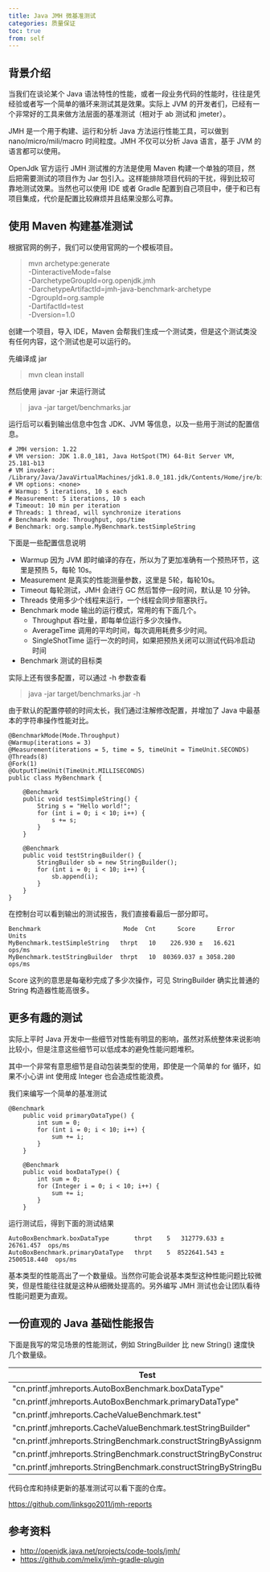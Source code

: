 ```yaml
---
title: Java JMH 微基准测试
categories: 质量保证
toc: true
from: self
---
```


## 背景介绍

当我们在谈论某个 Java 语法特性的性能，或者一段业务代码的性能时，往往是凭经验或者写一个简单的循环来测试其是效果。实际上 JVM 的开发者们，已经有一个非常好的工具来做方法层面的基准测试（相对于 ab 测试和 jmeter）。

JMH 是一个用于构建、运行和分析 Java 方法运行性能工具，可以做到 nano/micro/mili/macro 时间粒度。JMH 不仅可以分析 Java 语言，基于 JVM 的语言都可以使用。

OpenJdk 官方运行 JMH 测试推的方法是使用 Maven 构建一个单独的项目，然后把需要测试的项目作为 Jar 包引入。这样能排除项目代码的干扰，得到比较可靠地测试效果。当然也可以使用 IDE 或者 Gradle 配置到自己项目中，便于和已有项目集成，代价是配置比较麻烦并且结果没那么可靠。

## 使用 Maven 构建基准测试

根据官网的例子，我们可以使用官网的一个模板项目。

> mvn archetype:generate \
          -DinteractiveMode=false \
          -DarchetypeGroupId=org.openjdk.jmh \
          -DarchetypeArtifactId=jmh-java-benchmark-archetype \
          -DgroupId=org.sample \
          -DartifactId=test \
          -Dversion=1.0

创建一个项目，导入 IDE，Maven 会帮我们生成一个测试类，但是这个测试类没有任何内容，这个测试也是可以运行的。

先编译成 jar

> mvn clean install

然后使用 javar -jar 来运行测试

> java -jar target/benchmarks.jar

运行后可以看到输出信息中包含 JDK、JVM 等信息，以及一些用于测试的配置信息。

```
# JMH version: 1.22
# VM version: JDK 1.8.0_181, Java HotSpot(TM) 64-Bit Server VM, 25.181-b13
# VM invoker: /Library/Java/JavaVirtualMachines/jdk1.8.0_181.jdk/Contents/Home/jre/bin/java
# VM options: <none>
# Warmup: 5 iterations, 10 s each
# Measurement: 5 iterations, 10 s each
# Timeout: 10 min per iteration
# Threads: 1 thread, will synchronize iterations
# Benchmark mode: Throughput, ops/time
# Benchmark: org.sample.MyBenchmark.testSimpleString
```

下面是一些配置信息说明

- Warmup 因为 JVM 即时编译的存在，所以为了更加准确有一个预热环节，这里是预热  5，每轮 10s。
- Measurement 是真实的性能测量参数，这里是 5轮，每轮10s。
- Timeout 每轮测试，JMH 会进行 GC 然后暂停一段时间，默认是 10 分钟。
- Threads 使用多少个线程来运行，一个线程会同步阻塞执行。
- Benchmark mode 输出的运行模式，常用的有下面几个。
  - Throughput 吞吐量，即每单位运行多少次操作。
  - AverageTime 调用的平均时间，每次调用耗费多少时间。
  - SingleShotTime 运行一次的时间，如果把预热关闭可以测试代码冷启动时间
- Benchmark 测试的目标类

实际上还有很多配置，可以通过 -h 参数查看

> java -jar target/benchmarks.jar -h

由于默认的配置停顿的时间太长，我们通过注解修改配置，并增加了 Java 中最基本的字符串操作性能对比。

```
@BenchmarkMode(Mode.Throughput)
@Warmup(iterations = 3)
@Measurement(iterations = 5, time = 5, timeUnit = TimeUnit.SECONDS)
@Threads(8)
@Fork(1)
@OutputTimeUnit(TimeUnit.MILLISECONDS)
public class MyBenchmark {

    @Benchmark
    public void testSimpleString() {
        String s = "Hello world!";
        for (int i = 0; i < 10; i++) {
            s += s;
        }
    }

    @Benchmark
    public void testStringBuilder() {
        StringBuilder sb = new StringBuilder();
        for (int i = 0; i < 10; i++) {
            sb.append(i);
        }
    }
}

```

在控制台可以看到输出的测试报告，我们直接看最后一部分即可。

```
Benchmark                       Mode  Cnt      Score      Error   Units
MyBenchmark.testSimpleString   thrpt   10    226.930 ±   16.621  ops/ms
MyBenchmark.testStringBuilder  thrpt   10  80369.037 ± 3058.280  ops/ms
```

Score 这列的意思是每毫秒完成了多少次操作，可见 StringBuilder 确实比普通的 String 构造器性能高很多。

## 更多有趣的测试

实际上平时 Java 开发中一些细节对性能有明显的影响，虽然对系统整体来说影响比较小，但是注意这些细节可以低成本的避免性能问题堆积。

其中一个非常有意思细节是自动包装类型的使用，即使是一个简单的 for 循环，如果不小心讲 int 使用成 Integer 也会造成性能浪费。

我们来编写一个简单的基准测试

```
@Benchmark
    public void primaryDataType() {
        int sum = 0;
        for (int i = 0; i < 10; i++) {
            sum += i;
        }
    }

    @Benchmark
    public void boxDataType() {
        int sum = 0;
        for (Integer i = 0; i < 10; i++) {
            sum += i;
        }
    }
```

运行测试后，得到下面的测试结果

```
AutoBoxBenchmark.boxDataType       thrpt    5   312779.633 ±   26761.457  ops/ms
AutoBoxBenchmark.primaryDataType   thrpt    5  8522641.543 ± 2500518.440  ops/ms
```

基本类型的性能高出了一个数量级。当然你可能会说基本类型这种性能问题比较微笑，但是性能往往就是这种从细微处提高的。另外编写 JMH 测试也会让团队看待性能问题更为直观。


## 一份直观的 Java 基础性能报告

下面是我写的常见场景的性能测试，例如 StringBuilder 比 new String() 速度快几个数量级。

| Test                                                                  | Mode    | OPS               | Unit  |
| --------------------------------------------------------------------- | ------- | ----------------- | ----- |
| "cn.printf.jmhreports.AutoBoxBenchmark.boxDataType"                   | "thrpt" | 323693300.862712  | ops/s |
| "cn.printf.jmhreports.AutoBoxBenchmark.primaryDataType"               | "thrpt" | 9421830157.195677 | ops/s |
| "cn.printf.jmhreports.CacheValueBenchmark.test"                       | "thrpt" | 204814.611974     | ops/s |
| "cn.printf.jmhreports.CacheValueBenchmark.testStringBuilder"          | "thrpt" | 80039810.903665   | ops/s |
| "cn.printf.jmhreports.StringBenchmark.constructStringByAssignment"    | "thrpt" | 197815.644537     | ops/s |
| "cn.printf.jmhreports.StringBenchmark.constructStringByConstructor"   | "thrpt" | 205494.677150     | ops/s |
| "cn.printf.jmhreports.StringBenchmark.constructStringByStringBuilder" | "thrpt" | 66162972.690813   | ops/s |

代码仓库和持续更新的基准测试可以看下面的仓库。

https://github.com/linksgo2011/jmh-reports

## 参考资料

- http://openjdk.java.net/projects/code-tools/jmh/
- https://github.com/melix/jmh-gradle-plugin